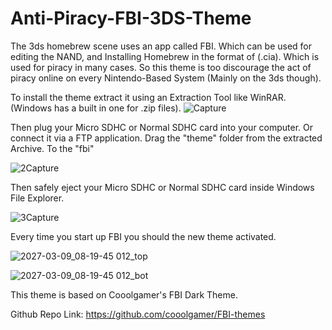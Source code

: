 # Anti-Piracy-FBI-3DS-Theme
The 3ds homebrew scene uses an app called FBI. Which can be used for editing the NAND, and Installing Homebrew in the format of (.cia). Which is used for piracy in many cases. So this theme is too discourage the act of piracy online on every Nintendo-Based System (Mainly on the 3ds though).

To install the theme extract it using an Extraction Tool like WinRAR. (Windows has a built in one for .zip files).
![Capture](https://user-images.githubusercontent.com/78656905/129485405-63bc8694-2b7f-46f9-9b6b-47f5732c2e1f.PNG)

Then plug your Micro SDHC or Normal SDHC card into your computer. Or connect it via a FTP application.
Drag the "theme" folder from the extracted Archive. To the "fbi"

![2Capture](https://user-images.githubusercontent.com/78656905/129485616-90eb41ee-9dcf-4eb4-adac-81603d75aef4.PNG)

Then safely eject your Micro SDHC or Normal SDHC card inside Windows File Explorer.

![3Capture](https://user-images.githubusercontent.com/78656905/129485673-8b80a28d-8d34-4364-a24b-1e7344840fe7.PNG)

Every time you start up FBI you should the new theme activated.

![2027-03-09_08-19-45 012_top](https://user-images.githubusercontent.com/78656905/129485731-dcec81e0-88ba-4325-82fa-327772c7eb36.jpg)

![2027-03-09_08-19-45 012_bot](https://user-images.githubusercontent.com/78656905/129485733-be66c950-96f1-4c80-901c-1d48ef99a70b.jpg)

This theme is based on Cooolgamer's FBI Dark Theme.

Github Repo Link: https://github.com/cooolgamer/FBI-themes
